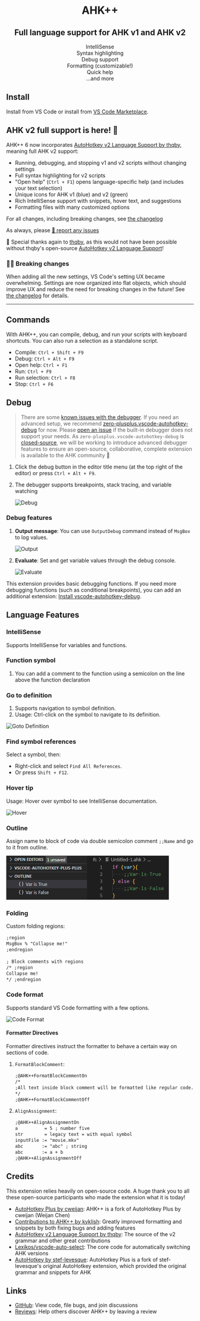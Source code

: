 <div align="center">
    <h1>AHK++</h1>
    <h2>Full language support for AHK v1 and AHK v2</h2>
    <div>IntelliSense</div>
    <div>Syntax highlighting</div>
    <div>Debug support</div>
    <div>Formatting (customizable!)</div>
    <div>Quick help</div>
    <div>...and more</div>
</div>

## Install

Install from VS Code or install from [VS Code Marketplace](https://marketplace.visualstudio.com/items?itemName=mark-wiemer.vscode-autohotkey-plus-plus).

## AHK v2 full support is here! 🥂

AHK++ 6 now incorporates [AutoHotkey v2 Language Support by thqby](https://marketplace.visualstudio.com/items?itemName=thqby.vscode-autohotkey2-lsp), meaning full AHK v2 support:

-   Running, debugging, and stopping v1 and v2 scripts without changing settings
-   Full syntax highlighting for v2 scripts
-   "Open help" (`Ctrl + F1`) opens language-specific help (and includes your text selection)
-   Unique icons for AHK v1 (blue) and v2 (green)
-   Rich IntelliSense support with snippets, hover text, and suggestions
-   Formatting files with many customized options

For all changes, including breaking changes, see [the changelog](./Changelog.md)

As always, please [🐛 report any issues](https://github.com/mark-wiemer-org/ahkpp/issues/new/choose)

💚 Special thanks again to [thqby](https://github.com/thqby), as this would not have been possible without thqby's open-source [AutoHotkey v2 Language Support](https://marketplace.visualstudio.com/items?itemName=thqby.vscode-autohotkey2-lsp)!

### ⛓️‍💥 Breaking changes

When adding all the new settings, VS Code's setting UX became overwhelming. Settings are now organized into flat objects, which should improve UX and reduce the need for breaking changes in the future! See [the changelog](./Changelog.md) for details.

---

## Commands

With AHK++, you can compile, debug, and run your scripts with keyboard shortcuts. You can also run a selection as a standalone script.

-   Compile: `Ctrl + Shift + F9`
-   Debug: `Ctrl + Alt + F9`
-   Open help: `Ctrl + F1`
-   Run: `Ctrl + F9`
-   Run selection: `Ctrl + F8`
-   Stop: `Ctrl + F6`

## Debug

> There are some [known issues with the debugger](https://github.com/mark-wiemer-org/ahkpp/issues?q=is%3Aopen+is%3Aissue+label%3Adebugger). If you need an advanced setup, we recommend [zero-plusplus.vscode-autohotkey-debug](https://marketplace.visualstudio.com/items?itemName=zero-plusplus.vscode-autohotkey-debug) for now. Please [open an issue](https://github.com/mark-wiemer-org/ahkpp/issues/new/choose) if the built-in debugger does not support your needs. As `zero-plusplus.vscode-autohotkey-debug` is [closed-source](https://github.com/zero-plusplus/vscode-autohotkey-debug/discussions/332), we will be working to introduce advanced debugger features to ensure an open-source, collaborative, complete extension is available to the AHK community 🙂

1. Click the debug button in the editor title menu (at the top right of the editor) or press `Ctrl + Alt + F9`.
2. The debugger supports breakpoints, stack tracing, and variable watching

    ![Debug](image/debug.gif)

### Debug features

1. **Output message**: You can use `OutputDebug` command instead of `MsgBox` to log values.

    ![Output](image/output.jpg)

2. **Evaluate**: Set and get variable values through the debug console.

    ![Evaluate](image/evalute.jpg)

This extension provides basic debugging functions. If you need more debugging functions (such as conditional breakpoints), you can add an additional extension: [Install vscode-autohotkey-debug](https://marketplace.visualstudio.com/items?itemName=zero-plusplus.vscode-autohotkey-debug).

## Language Features

### IntelliSense

Supports IntelliSense for variables and functions.

### Function symbol

1. You can add a comment to the function using a semicolon on the line above the function declaration

### Go to definition

1. Supports navigation to symbol definition.
2. Usage: Ctrl-click on the symbol to navigate to its definition.

![Goto Definition](image/gotoDefinition.jpg)

### Find symbol references

Select a symbol, then:

-   Right-click and select `Find All References`.
-   Or press `Shift + F12`.

### Hover tip

Usage: Hover over symbol to see IntelliSense documentation.

![Hover](image/hover.png)

### Outline

Assign name to block of code via double semicolon comment `;;Name` and go to it from outline.

![Block Name](image/blockName.png)

### Folding

Custom folding regions:

```autohotkey
;region
MsgBox % "Collapse me!"
;endregion

; Block comments with regions
/* ;region
Collapse me!
*/ ;endregion
```

### Code format

Supports standard VS Code formatting with a few options.

![Code Format](image/codeFormat.jpg)

#### Formatter Directives

Formatter directives instruct the formatter to behave a certain way on sections of code.

1. `FormatBlockComment`:

    ```autohotkey
    ;@AHK++FormatBlockCommentOn
    /*
    ;All text inside block comment will be formatted like regular code.
    */
    ;@AHK++FormatBlockCommentOff
    ```

2. `AlignAssignment`:

    ```autohotkey
    ;@AHK++AlignAssignmentOn
    a          = 5 ; number five
    str        = legacy text = with equal symbol
    inputFile := "movie.mkv"
    abc       := "abc" ; string
    abc       := a + b
    ;@AHK++AlignAssignmentOff
    ```

## Credits

This extension relies heavily on open-source code. A huge thank you to all these open-source participants who made the extension what it is today!

-   [AutoHotkey Plus by cweijan](https://marketplace.visualstudio.com/items?itemName=cweijan.vscode-autohotkey-plus): AHK++ is a fork of AutoHotkey Plus by cweijan (Weijan Chen)
-   [Contributions to AHK++ by kyklish](https://github.com/mark-wiemer-org/ahkpp/commits/main?author=kyklish): Greatly improved formatting and snippets by both fixing bugs and adding features
-   [AutoHotkey v2 Language Support by thqby](https://marketplace.visualstudio.com/items?itemName=thqby.vscode-autohotkey2-lsp): The source of the v2 grammar and other great contributions
-   [Lexikos/vscode-auto-select](https://github.com/Lexikos/vscode-auto-select): The core code for automatically switching AHK versions
-   [AutoHotkey by stef-levesque](https://marketplace.visualstudio.com/items?itemName=slevesque.vscode-autohotkey): AutoHotkey Plus is a fork of stef-levesque's original AutoHotkey extension, which provided the original grammar and snippets for AHK

## Links

-   [GitHub](https://github.com/mark-wiemer-org/ahkpp): View code, file bugs, and join discussions
-   [Reviews](https://marketplace.visualstudio.com/items?itemName=mark-wiemer.vscode-autohotkey-plus-plus&ssr=false#review-details): Help others discover AHK++ by leaving a review
